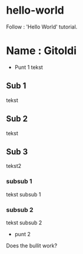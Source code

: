 # hello-world

Follow : 'Hello World' tutorial.

Name : Gitoldi
==============

* Punt 1
tekst

## Sub 1
tekst

## Sub 2
tekst

## Sub 3
tekst2

### subsub 1
tekst subsub 1

### subsub 2
tekst subsub 2

* punt 2

Does the bullit work?
